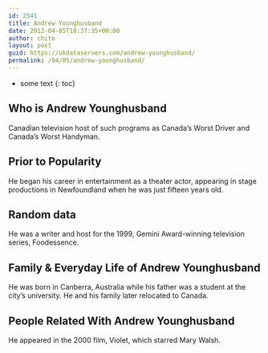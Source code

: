 ```yaml
---
id: 2541
title: Andrew Younghusband
date: 2012-04-05T18:37:35+00:00
author: chito
layout: post
guid: https://ukdataservers.com/andrew-younghusband/
permalink: /04/05/andrew-younghusband/
---
```


* some text
{: toc}


## Who is  Andrew Younghusband
                  
                  
                  
Canadian television host of such programs as Canada&#8217;s Worst Driver and Canada&#8217;s Worst Handyman.
                  
                
                
                
## Prior to Popularity 
                  
                  
                  
He began his career in entertainment as a theater actor, appearing in stage productions in Newfoundland when he was just fifteen years old.
                  
                
                
                
## Random data 
                  
                  
                  
He was a writer and host for the 1999, Gemini Award-winning television series, Foodessence.
                  
                
                
                
## Family & Everyday Life of Andrew Younghusband
                  
                  
                  
He was born in Canberra, Australia while his father was a student at the city&#8217;s university. He and his family later relocated to Canada.
                  
                
                
                
## People Related With  Andrew Younghusband
                  
                  
                  
He appeared in the 2000 film, Violet, which starred Mary Walsh.
                  
                
              
            
          
          
          
    
    
  
